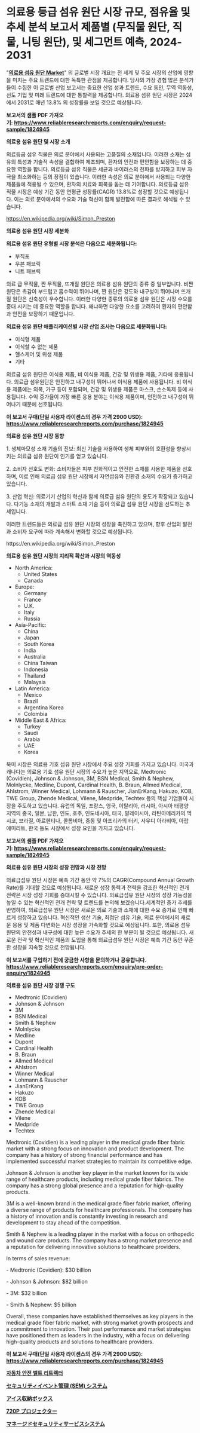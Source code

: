 <p><h1>의료용 등급 섬유 원단 시장 규모, 점유율 및 추세 분석 보고서 제품별 (무직물 원단, 직물, 니팅 원단), 및 세그먼트 예측, 2024-2031</h1></p><p>"<strong><a href="https://www.reliableresearchreports.com/medical-grade-fiber-fabric-r1824945">의료용 섬유 원단 Market</a></strong>" 의 글로벌 시장 개요는 전 세계 및 주요 시장의 산업에 영향을 미치는 주요 트렌드에 대한 독특한 관점을 제공합니다. 당사의 가장 경험 많은 분석가들이 수집한 이 글로벌 산업 보고서는 중요한 산업 성과 트렌드, 수요 동인, 무역 역동성, 선도 기업 및 미래 트렌드에 대한 통찰력을 제공합니다. 의료용 섬유 원단 시장은 2024에서 2031로 매년 13.8% 의 성장률을 보일 것으로 예상됩니다.</p>
<p><strong>보고서의 샘플 PDF 가져오기:&nbsp;<a href="https://www.reliableresearchreports.com/enquiry/request-sample/1824945">https://www.reliableresearchreports.com/enquiry/request-sample/1824945</a></strong></p>
<p><strong>의료용 섬유 원단 및 시장 소개</strong></p>
<p><p>의료등급 섬유 직물은 의료 분야에서 사용되는 고품질의 소재입니다. 이러한 소재는 섬유의 특성과 기술적 속성을 결합하여 제조되며, 환자의 안전과 편안함을 보장하는 데 중요한 역할을 합니다. 의료등급 섬유 직물은 세균과 바이러스의 전파를 방지하고 피부 자극을 최소화하는 등의 장점이 있습니다. 이러한 속성은 의료 분야에서 사용되는 다양한 제품들에 적용될 수 있으며, 환자의 치료와 회복을 돕는 데 기여합니다. 의료등급 섬유 직물 시장은 예상 기간 동안 연평균 성장률(CAGR) 13.8%로 성장할 것으로 예상됩니다. 이는 의료 분야에서의 수요와 기술 혁신이 함께 발전함에 따른 결과로 해석될 수 있습니다.</p></p>
<p><a href="https://en.wikipedia.org/wiki/Simon_Preston">https://en.wikipedia.org/wiki/Simon_Preston</a></p>
<p><strong>의료용 섬유 원단 시장 세분화</strong></p>
<p><strong>의료용 섬유 원단 유형별 시장 분석은 다음으로 세분화됩니다:</strong></p>
<p><ul><li>부직포</li><li>우븐 패브릭</li><li>니트 패브릭</li></ul></p>
<p><p>의료 급 무직물, 짠 무직물, 뜨개질 원단은 의료용 섬유 원단의 종류 중 일부입니다. 비짠 원단은 촉감이 부드럽고 흡수력이 뛰어나며, 짠 원단은 강도와 내구성이 뛰어나며 뜨개질 원단은 신축성이 우수합니다. 이러한 다양한 종류의 의료용 섬유 원단은 시장 수요를 증대 시키는 데 중요한 역할을 합니다. 왜냐하면 다양한 요소를 고려하여 환자의 편안함과 안전을 보장하기 때문입니다.</p></p>
<p><strong>의료용 섬유 원단 애플리케이션별 시장 산업 조사는 다음으로 세분화됩니다:</strong></p>
<p><ul><li>이식형 제품</li><li>이식할 수 없는 제품</li><li>헬스케어 및 위생 제품</li><li>기타</li></ul></p>
<p><p>의료급 섬유 원단은 이식용 제품, 비 이식용 제품, 건강 및 위생용 제품, 기타에 응용됩니다. 의료급 섬유원단은 안전하고 내구성이 뛰어나서 이식용 제품에 사용됩니다. 비 이식용 제품에는 의복, 가구 등이 포함되며, 건강 및 위생용 제품은 마스크, 손소독제 등에 사용됩니다. 수익 증가율이 가장 빠른 응용 분야는 이식용 제품이며, 안전하고 내구성이 뛰어나기 때문에 선호됩니다.</p></p>
<p><strong>이 보고서 구매(단일 사용자 라이센스의 경우 가격 2900 USD): <a href="https://www.reliableresearchreports.com/purchase/1824945">https://www.reliableresearchreports.com/purchase/1824945</a></strong></p>
<p><strong>의료용 섬유 원단 시장 동향</strong></p>
<p><p>1. 생체마모성 소재 기술의 진보: 최신 기술을 사용하여 생체 피부와의 호환성을 향상시키는 의료급 섬유 원단이 인기를 얻고 있습니다.</p><p>2. 소비자 선호도 변화: 소비자들은 피부 친화적이고 안전한 소재를 사용한 제품을 선호하며, 이로 인해 의료급 섬유 원단 시장에서 자연섬유와 친환경 소재의 수요가 증가하고 있습니다.</p><p>3. 산업 혁신: 의료기기 산업의 혁신과 함께 의료급 섬유 원단의 용도가 확장되고 있습니다. 다기능 소재의 개발과 스마트 소재 기술 등이 의료급 섬유 원단 시장을 선도하는 추세입니다.</p><p>이러한 트렌드들은 의료급 섬유 원단 시장의 성장을 촉진하고 있으며, 향후 산업의 발전과 소비자 요구에 따라 계속해서 변화할 것으로 예상됩니다.</p></p>
<p>https://en.wikipedia.org/wiki/Simon_Preston</p>
<p><strong>의료용 섬유 원단 시장의 지리적 확산과 시장의 역동성</strong></p>
<p><ul>
    <li>
        North America:
        <ul>
            <li>United States</li>
            <li>Canada</li>
        </ul>
    </li>
    <li>
        Europe:
        <ul>
            <li>Germany</li>
            <li>France</li>
            <li>U.K.</li>
            <li>Italy</li>
            <li>Russia</li>
        </ul>
    </li>
    <li>
        Asia-Pacific:
        <ul>
            <li>China</li>
            <li>Japan</li>
            <li>South Korea</li>
            <li>India</li>
            <li>Australia</li>
            <li>China Taiwan</li>
            <li>Indonesia</li>
            <li>Thailand</li>
            <li>Malaysia</li>
        </ul>
    </li>
    <li>
        Latin America:
        <ul>
            <li>Mexico</li>
            <li>Brazil</li>
            <li>Argentina Korea</li>
            <li>Colombia</li>
        </ul>
    </li>
    <li>
        Middle East & Africa:
        <ul>
            <li>Turkey</li>
            <li>Saudi</li>
            <li>Arabia</li>
            <li>UAE</li>
            <li>Korea</li>
        </ul>
    </li>
    </ul></p>
<p><p>북미 시장은 의료용 기호 섬유 원단 시장에서 주요 성장 기회를 가지고 있습니다. 미국과 캐나다는 의료용 기호 섬유 원단 시장의 수요가 높은 지역으로, Medtronic (Covidien), Johnson & Johnson, 3M, BSN Medical, Smith & Nephew, Molnlycke, Medline, Dupont, Cardinal Health, B. Braun, Allmed Medical, Ahlstrom, Winner Medical, Lohmann & Rauscher, JianErKang, Hakuzo, KOB, TWE Group, Zhende Medical, Vilene, Medpride, Techtex 등의 핵심 기업들이 시장을 주도하고 있습니다. 유럽의 독일, 프랑스, 영국, 이탈리아, 러시아, 아시아 태평양 지역의 중국, 일본, 남한, 인도, 호주, 인도네시아, 태국, 말레이시아, 라틴아메리카의 멕시코, 브라질, 아르헨티나, 콜롬비아, 중동 및 아프리카의 터키, 사우디 아라비아, 아랍 에미리트, 한국 등도 시장에서 성장 요인을 가지고 있습니다.</p></p>
<p><strong>보고서의 샘플 PDF 가져오기:&nbsp;<a href="https://www.reliableresearchreports.com/enquiry/request-sample/1824945">https://www.reliableresearchreports.com/enquiry/request-sample/1824945</a></strong></p>
<p><strong>의료용 섬유 원단 시장의 성장 전망과 시장 전망</strong></p>
<p><p>의료급섬유 원단 시장은 예측 기간 동안 약 7%의 CAGR(Compound Annual Growth Rate)를 기대할 것으로 예상됩니다. 새로운 성장 동력과 전략을 강조한 혁신적인 전개 전략은 시장 성장 기회를 증대시킬 수 있습니다. 의료급섬유 원단 시장의 성장 가능성을 높일 수 있는 혁신적인 전개 전략 및 트렌드를 논의해 보겠습니다.세계적인 증가 추세를 반영하여, 의료급섬유 원단 시장은 새로운 의료 기술과 소재에 대한 수요 증가로 인해 빠르게 성장하고 있습니다. 혁신적인 생산 기술, 최첨단 섬유 기술, 의료 분야에서의 새로운 응용 및 제품 다변화는 시장 성장을 가속화할 것으로 예상됩니다. 또한, 의료용 섬유 원단의 안전성과 내구성에 대한 높은 수요가 추세의 한 부분이 될 것으로 예상됩니다. 새로운 전략 및 혁신적인 제품의 도입을 통해 의료급섬유 원단 시장은 예측 기간 동안 꾸준한 성장을 지속할 것으로 전망됩니다.</p></p>
<p><strong>이 보고서를 구입하기 전에 궁금한 사항을 문의하거나 공유합니다. <a href="https://www.reliableresearchreports.com/enquiry/pre-order-enquiry/1824945">https://www.reliableresearchreports.com/enquiry/pre-order-enquiry/1824945</a></strong></p>
<p><strong>의료용 섬유 원단 시장 경쟁 구도</strong></p>
<p><ul><li>Medtronic (Covidien)</li><li>Johnson & Johnson</li><li>3M</li><li>BSN Medical</li><li>Smith & Nephew</li><li>Molnlycke</li><li>Medline</li><li>Dupont</li><li>Cardinal Health</li><li>B. Braun</li><li>Allmed Medical</li><li>Ahlstrom</li><li>Winner Medical</li><li>Lohmann & Rauscher</li><li>JianErKang</li><li>Hakuzo</li><li>KOB</li><li>TWE Group</li><li>Zhende Medical</li><li>Vilene</li><li>Medpride</li><li>Techtex</li></ul></p>
<p><p>Medtronic (Covidien) is a leading player in the medical grade fiber fabric market with a strong focus on innovation and product development. The company has a history of strong financial performance and has implemented successful market strategies to maintain its competitive edge.</p><p>Johnson & Johnson is another key player in the market known for its wide range of healthcare products, including medical grade fiber fabrics. The company has a strong global presence and a reputation for high-quality products.</p><p>3M is a well-known brand in the medical grade fiber fabric market, offering a diverse range of products for healthcare professionals. The company has a history of innovation and is constantly investing in research and development to stay ahead of the competition.</p><p>Smith & Nephew is a leading player in the market with a focus on orthopedic and wound care products. The company has a strong market presence and a reputation for delivering innovative solutions to healthcare providers.</p><p>In terms of sales revenue:</p><p>- Medtronic (Covidien): $30 billion</p><p>- Johnson & Johnson: $82 billion</p><p>- 3M: $32 billion</p><p>- Smith & Nephew: $5 billion</p><p>Overall, these companies have established themselves as key players in the medical grade fiber fabric market, with strong market growth prospects and a commitment to innovation. Their past performance and market strategies have positioned them as leaders in the industry, with a focus on delivering high-quality products and solutions to healthcare providers.</p></p>
<p><strong>이 보고서 구매(단일 사용자 라이센스의 경우 가격 2900 USD): <a href="https://www.reliableresearchreports.com/purchase/1824945">https://www.reliableresearchreports.com/purchase/1824945</a></strong></p>
<p><strong><p><a href="https://medium.com/@conradkirrlin76575/%EC%9E%90%EB%8F%99%EC%B0%A8-%EC%8B%9C%ED%8A%B8-%EB%B2%A8%ED%8A%B8-%EB%A6%AC%ED%8A%B8%EB%9E%99%ED%84%B0-%EC%8B%9C%EC%9E%A5-%EA%B8%80%EB%A1%9C%EB%B2%8C-%EC%8B%9C%EC%9E%A5-%EC%9D%B8%EC%82%AC%EC%9D%B4%ED%8A%B8-%EB%B0%8F-%ED%8C%90%EB%A7%A4-%EB%8F%99%ED%96%A5-2024%EC%97%90%EC%84%9C-2031%EA%B9%8C%EC%A7%80-8c7e747ba95e">자동차 안전 벨트 리트랙터</a></p><p><a href="https://github.com/zjkmgcs938405/Market-Research-Report-List-4/blob/main/571632681809.md">セキュリティイベント管理 (SEM) システム</a></p><p><a href="https://medium.com/@sashabeier2023/%E3%82%B0%E3%83%AD%E3%83%BC%E3%83%90%E3%83%AB%E3%82%A2%E3%82%A4%E3%82%B9%E3%82%B9%E3%83%88%E3%83%AC%E3%83%BC%E3%82%B8%E3%83%9C%E3%83%83%E3%82%AF%E3%82%B9%E5%B8%82%E5%A0%B4%E5%88%86%E6%9E%90-%E3%83%88%E3%83%AC%E3%83%B3%E3%83%89-%E4%BA%88%E6%B8%AC-%E3%81%8A%E3%82%88%E3%81%B3%E6%88%90%E9%95%B7%E6%A9%9F%E4%BC%9A-2024%E5%B9%B4-2031%E5%B9%B4-109%E3%83%9A%E3%83%BC%E3%82%B8%E3%81%AE%E5%A0%B1%E5%91%8A%E6%9B%B8-38435ac73b21">アイス収納ボックス</a></p><p><a href="https://medium.com/@mares423/720p%E3%83%97%E3%83%AD%E3%82%B8%E3%82%A7%E3%82%AF%E3%82%BF%E3%83%BC%E5%B8%82%E5%A0%B4-%E3%82%B0%E3%83%AD%E3%83%BC%E3%83%90%E3%83%AB%E5%B8%82%E5%A0%B4%E3%82%B7%E3%82%A7%E3%82%A2%E3%81%A8%E3%83%A9%E3%83%B3%E3%82%AD%E3%83%B3%E3%82%B0-%E5%85%A8%E4%BD%93%E3%81%AE%E8%B2%A9%E5%A3%B2%E3%81%A8%E9%9C%80%E8%A6%81%E4%BA%88%E6%B8%AC2024%E5%B9%B4-2031%E5%B9%B4-e144e0fafcc3">720P プロジェクター</a></p><p><a href="https://github.com/roulaayoub-saad/Market-Research-Report-List-3/blob/main/632909181810.md">マネージドセキュリティサービスシステム</a></p></strong></p>
<p></p>